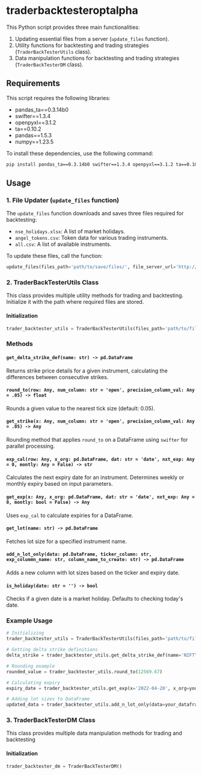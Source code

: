 # traderbacktesteroptalpha

This Python script provides three main functionalities:
1. Updating essential files from a server (`update_files` function).
2. Utility functions for backtesting and trading strategies (`TraderBackTesterUtils` class).
3. Data manipulation functions for backtesting and trading strategies (`TraderBackTesterDM` class).

## Requirements

This script requires the following libraries:

- pandas_ta==0.3.14b0
- swifter==1.3.4
- openpyxl==3.1.2
- ta==0.10.2
- pandas==1.5.3
- numpy==1.23.5

To install these dependencies, use the following command:
```bash
pip install pandas_ta==0.3.14b0 swifter==1.3.4 openpyxl==3.1.2 ta==0.10.2 pandas==1.5.3 numpy==1.23.5  
```

## Usage

### 1. File Updater (`update_files` function)
The `update_files` function downloads and saves three files required for backtesting:
- `nse_holidays.xlsx`: A list of market holidays.
- `angel_tokens.csv`: Token data for various trading instruments.
- `all.csv`: A list of available instruments.

To update these files, call the function:
```python
update_files(files_path='path/to/save/files/', file_server_url='http://your_server_url/')
```

### 2. TraderBackTesterUtils Class
This class provides multiple utility methods for trading and backtesting. Initialize it with the path where required files are stored.

#### Initialization
```python
trader_backtester_utils = TraderBackTesterUtils(files_path='path/to/files/')
```

### Methods

#### `get_delta_strike_def(name: str) -> pd.DataFrame`
Returns strike price details for a given instrument, calculating the differences between consecutive strikes.

#### `round_to(row: Any, num_column: str = 'open', precision_column_val: Any = .05) -> float`
Rounds a given value to the nearest tick size (default: 0.05).

#### `get_strike(x: Any, num_column: str = 'open', precision_column_val: Any = .05) -> Any`
Rounding method that applies `round_to` on a DataFrame using `swifter` for parallel processing.

#### `exp_cal(row: Any, x_org: pd.DataFrame, dat: str = 'date', nxt_exp: Any = 0, montly: Any = False) -> str`
Calculates the next expiry date for an instrument. Determines weekly or monthly expiry based on input parameters.

#### `get_exp(x: Any, x_org: pd.DataFrame, dat: str = 'date', nxt_exp: Any = 0, montly: bool = False) -> Any`
Uses `exp_cal` to calculate expiries for a DataFrame.

#### `get_lot(name: str) -> pd.DataFrame`
Fetches lot size for a specified instrument name.

#### `add_n_lot_only(data: pd.DataFrame, ticker_column: str, exp_colummn_name: str, column_name_to_create: str) -> pd.DataFrame`
Adds a new column with lot sizes based on the ticker and expiry date.

#### `is_holiday(date: str = '') -> bool`
Checks if a given date is a market holiday. Defaults to checking today's date.

### Example Usage
```python
# Initializing
trader_backtester_utils = TraderBackTesterUtils(files_path='path/to/files/')

# Getting delta strike definitions
delta_strike = trader_backtester_utils.get_delta_strike_def(name='NIFTY')

# Rounding example
rounded_value = trader_backtester_utils.round_to(12569.67)

# Calculating expiry
expiry_date = trader_backtester_utils.get_exp(x='2022-04-20', x_org=your_dataframe)

# Adding lot sizes to DataFrame
updated_data = trader_backtester_utils.add_n_lot_only(data=your_dataframe, ticker_column='ticker', exp_colummn_name='expiry', column_name_to_create='lot_size')
```

### 3. TraderBackTesterDM Class
This class provides multiple data manipulation methods for trading and backtesting

#### Initialization
```python
trader_backtester_dm = TraderBackTesterDM()
```